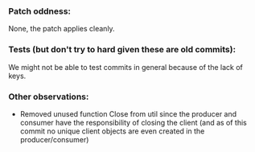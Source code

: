 ### Patch oddness:
None, the patch applies cleanly.

### Tests (but don't try to hard given these are old commits):
We might not be able to test commits in general because of the lack of keys.

### Other observations:
* Removed unused function Close from util since the producer and consumer have the responsibility of closing the client (and as of this commit no unique client objects are even created in the producer/consumer)
